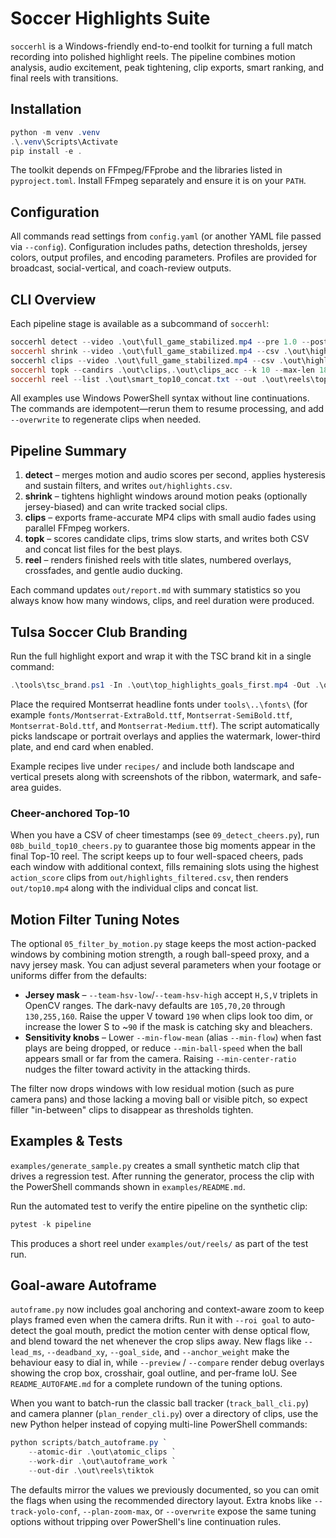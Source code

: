 # Soccer Highlights Suite

`soccerhl` is a Windows-friendly end-to-end toolkit for turning a full match
recording into polished highlight reels. The pipeline combines motion analysis,
audio excitement, peak tightening, clip exports, smart ranking, and final reels
with transitions.

## Installation

```powershell
python -m venv .venv
.\.venv\Scripts\Activate
pip install -e .
```

The toolkit depends on FFmpeg/FFprobe and the libraries listed in
`pyproject.toml`. Install FFmpeg separately and ensure it is on your `PATH`.

## Configuration

All commands read settings from `config.yaml` (or another YAML file passed via
`--config`). Configuration includes paths, detection thresholds, jersey colors,
output profiles, and encoding parameters. Profiles are provided for broadcast,
social-vertical, and coach-review outputs.

## CLI Overview

Each pipeline stage is available as a subcommand of `soccerhl`:

```powershell
soccerhl detect --video .\out\full_game_stabilized.mp4 --pre 1.0 --post 2.0 --max-count 40
soccerhl shrink --video .\out\full_game_stabilized.mp4 --csv .\out\highlights.csv --out .\out\highlights_smart.csv --aspect vertical --pre 3 --post 5 --bias-blue
soccerhl clips --video .\out\full_game_stabilized.mp4 --csv .\out\highlights_smart.csv --outdir .\out\clips --workers 4
soccerhl topk --candirs .\out\clips,.\out\clips_acc --k 10 --max-len 18
soccerhl reel --list .\out\smart_top10_concat.txt --out .\out\reels\top10.mp4 --profile social-vertical
```

All examples use Windows PowerShell syntax without line continuations. The
commands are idempotent—rerun them to resume processing, and add `--overwrite`
to regenerate clips when needed.

## Pipeline Summary

1. **detect** – merges motion and audio scores per second, applies hysteresis
   and sustain filters, and writes `out/highlights.csv`.
2. **shrink** – tightens highlight windows around motion peaks (optionally
   jersey-biased) and can write tracked social clips.
3. **clips** – exports frame-accurate MP4 clips with small audio fades using
   parallel FFmpeg workers.
4. **topk** – scores candidate clips, trims slow starts, and writes both CSV and
   concat list files for the best plays.
5. **reel** – renders finished reels with title slates, numbered overlays,
   crossfades, and gentle audio ducking.

Each command updates `out/report.md` with summary statistics so you always know
how many windows, clips, and reel duration were produced.


## Tulsa Soccer Club Branding

Run the full highlight export and wrap it with the TSC brand kit in a single command:

```powershell
.\tools\tsc_brand.ps1 -In .\out\top_highlights_goals_first.mp4 -Out .\out\top_highlights_goals_first_b.mp4 -Title "U10 Girls | Matchday Highlights" -Subtitle "Week 6 vs Bartlesville" -Watermark -EndCard
```

Place the required Montserrat headline fonts under `tools\..\fonts\` (for example
`fonts/Montserrat-ExtraBold.ttf`, `Montserrat-SemiBold.ttf`, `Montserrat-Bold.ttf`,
and `Montserrat-Medium.ttf`). The script automatically picks landscape or portrait
overlays and applies the watermark, lower-third plate, and end card when enabled.

Example recipes live under `recipes/` and include both landscape and vertical
presets along with screenshots of the ribbon, watermark, and safe-area guides.


### Cheer-anchored Top-10

When you have a CSV of cheer timestamps (see `09_detect_cheers.py`), run
`08b_build_top10_cheers.py` to guarantee those big moments appear in the final
Top-10 reel. The script keeps up to four well-spaced cheers, pads each window
with additional context, fills remaining slots using the highest
`action_score` clips from `out/highlights_filtered.csv`, then renders
`out/top10.mp4` along with the individual clips and concat list.

## Motion Filter Tuning Notes

The optional `05_filter_by_motion.py` stage keeps the most action-packed windows
by combining motion strength, a rough ball-speed proxy, and a navy jersey mask.
You can adjust several parameters when your footage or uniforms differ from the
defaults:

* **Jersey mask** – `--team-hsv-low`/`--team-hsv-high` accept `H,S,V` triplets in
  OpenCV ranges. The dark-navy defaults are `105,70,20` through `130,255,160`.
  Raise the upper V toward `190` when clips look too dim, or increase the lower
  S to ~`90` if the mask is catching sky and bleachers.
* **Sensitivity knobs** – Lower `--min-flow-mean` (alias `--min-flow`) when fast
  plays are being dropped, or reduce `--min-ball-speed` when the ball appears
  small or far from the camera. Raising `--min-center-ratio` nudges the filter
  toward activity in the attacking thirds.

The filter now drops windows with low residual motion (such as pure camera pans)
and those lacking a moving ball or visible pitch, so expect filler "in-between"
clips to disappear as thresholds tighten.


## Examples & Tests

`examples/generate_sample.py` creates a small synthetic match clip that drives a
regression test. After running the generator, process the clip with the
PowerShell commands shown in `examples/README.md`.

Run the automated test to verify the entire pipeline on the synthetic clip:

```powershell
pytest -k pipeline
```

This produces a short reel under `examples/out/reels/` as part of the test run.

## Goal-aware Autoframe

`autoframe.py` now includes goal anchoring and context-aware zoom to keep plays
framed even when the camera drifts. Run it with `--roi goal` to auto-detect the
goal mouth, predict the motion center with dense optical flow, and blend toward
the net whenever the crop slips away. New flags like `--lead_ms`,
`--deadband_xy`, `--goal_side`, and `--anchor_weight` make the behaviour easy to
dial in, while `--preview` / `--compare` render debug overlays showing the crop
box, crosshair, goal outline, and per-frame IoU. See `README_AUTOFAME.md` for a
complete rundown of the tuning options.

When you want to batch-run the classic ball tracker (`track_ball_cli.py`) and
camera planner (`plan_render_cli.py`) over a directory of clips, use the new
Python helper instead of copying multi-line PowerShell commands:

```powershell
python scripts/batch_autoframe.py `
    --atomic-dir .\out\atomic_clips `
    --work-dir .\out\autoframe_work `
    --out-dir .\out\reels\tiktok
```

The defaults mirror the values we previously documented, so you can omit the
flags when using the recommended directory layout. Extra knobs like
`--track-yolo-conf`, `--plan-zoom-max`, or `--overwrite` expose the same
tuning options without tripping over PowerShell's line continuation rules.
